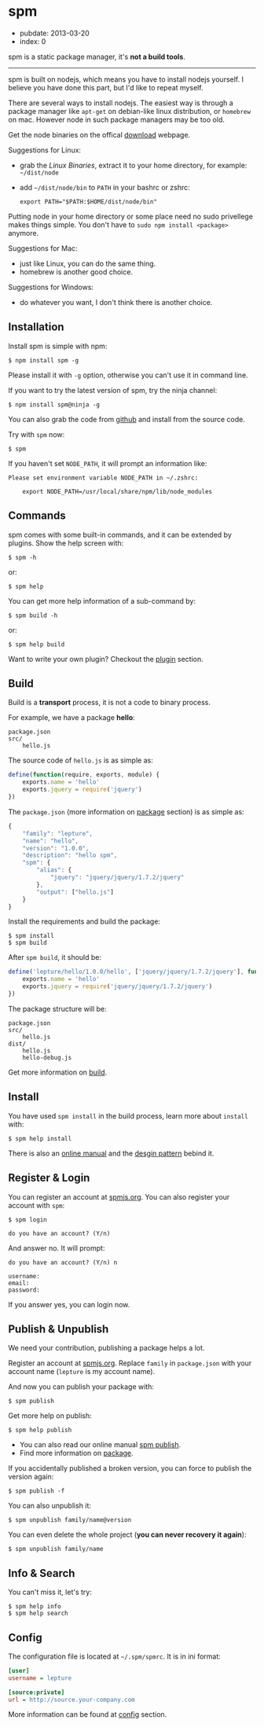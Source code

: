 # spm

- pubdate: 2013-03-20
- index: 0

spm is a static package manager, it's **not a build tools**.

------

spm is built on nodejs, which means you have to install nodejs yourself.
I believe you have done this part, but I'd like to repeat myself.

There are several ways to install nodejs. The easiest way is through a package manager like `apt-get` on debian-like linux distribution, or `homebrew` on mac. However node in such package managers may be too old.

Get the node binaries on the offical [download](http://nodejs.org/download/) webpage.

Suggestions for Linux:

- grab the *Linux Binaries*, extract it to your home directory, for example: `~/dist/node`

- add `~/dist/node/bin` to `PATH` in your bashrc or zshrc:

   ```
   export PATH="$PATH:$HOME/dist/node/bin"
   ```

Putting node in your home directory or some place need no sudo privellege makes things simple. You don't have to `sudo npm install <package>` anymore.

Suggestions for Mac:

- just like Linux, you can do the same thing.
- homebrew is another good choice.

Suggestions for Windows:

- do whatever you want, I don't think there is another choice.


## Installation

Install spm is simple with npm:

    $ npm install spm -g

Please install it with `-g` option, otherwise you can't use it in command line.

If you want to try the latest version of spm, try the ninja channel:

    $ npm install spm@ninja -g

You can also grab the code from [github](https://github.com/spmjs/spm2) and install from the source code.

Try with `spm` now:

    $ spm

If you haven't set `NODE_PATH`, it will prompt an information like:

```
Please set environment variable NODE_PATH in ~/.zshrc:

    export NODE_PATH=/usr/local/share/npm/lib/node_modules

```

## Commands

spm comes with some built-in commands, and it can be extended by plugins. Show the help screen with:

    $ spm -h

or:

    $ spm help

You can get more help information of a sub-command by:

    $ spm build -h

or:

    $ spm help build

Want to write your own plugin? Checkout the [plugin](./plugin.md) section.

## Build

Build is a **transport** process, it is not a code to binary process.

For example, we have a package **hello**:

```
package.json
src/
    hello.js
```

The source code of `hello.js` is as simple as:

```js
define(function(require, exports, module) {
    exports.name = 'hello'
    exports.jquery = require('jquery')
})
```

The `package.json` (more information on [package](./package.md) section) is as simple as:

```js
{
    "family": "lepture",
    "name": "hello",
    "version": "1.0.0",
    "description": "hello spm",
    "spm": {
        "alias": {
            "jquery": "jquery/jquery/1.7.2/jquery"
        },
        "output": ["hello.js"]
    }
}
```

Install the requirements and build the package:

    $ spm install
    $ spm build

After `spm build`, it should be:

```js
define('lepture/hello/1.0.0/hello', ['jquery/jquery/1.7.2/jquery'], function(require) {
    exports.name = 'hello'
    exports.jquery = require('jquery/jquery/1.7.2/jquery')
})
```

The package structure will be:

```
package.json
src/
    hello.js
dist/
    hello.js
    hello-debug.js
```

Get more information on [build](./build.md).


## Install

You have used `spm install` in the build process, learn more about `install` with:

```
$ spm help install
```

There is also an [online manual](../cli/install.md) and the [desgin pattern](./install.md) bebind it.


## Register & Login

You can register an account at [spmjs.org](https://spmjs.org). You can also register your account with `spm`:

    $ spm login

    do you have an account? (Y/n)

And answer no. It will prompt:

    do you have an account? (Y/n) n

    username:
    email:
    password:

If you answer yes, you can login now.


## Publish & Unpublish

We need your contribution, publishing a package helps a lot.

Register an account at [spmjs.org](https://spmjs.org). Replace `family` in `package.json` with your account name (`lepture` is my account name).

And now you can publish your package with:

    $ spm publish

Get more help on publish:

    $ spm help publish

- You can also read our online manual [spm publish](../cli/publish.md).
- Find more information on [package](./package.md).

If you accidentally published a broken version, you can force to publish the version again:

    $ spm publish -f

You can also unpublish it:

    $ spm unpublish family/name@version

You can even delete the whole project (**you can never recovery it again**):

    $ spm unpublish family/name


## Info & Search

You can't miss it, let's try:

```
$ spm help info
$ spm help search
```

## Config

The configuration file is located at `~/.spm/spmrc`. It is in ini format:

```ini
[user]
username = lepture

[source:private]
url = http://source.your-company.com
```

More information can be found at [config](./config.md) section.
